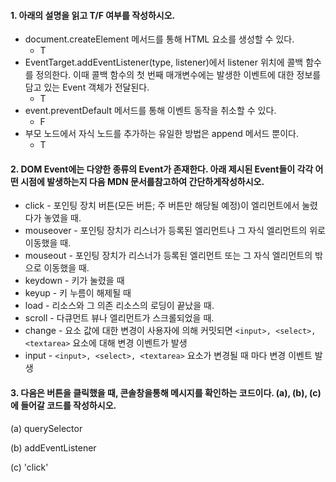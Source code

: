 #### 1. 아래의 설명을 읽고 T/F 여부를 작성하시오. 

- document.createElement 메서드를 통해 HTML 요소를 생성할 수 있다. 
  - T
- EventTarget.addEventListener(type, listener)에서 listener 위치에 콜백 함수를 정의한다. 
  이때 콜백 함수의 첫 번째 매개변수에는 발생한 이벤트에 대한 정보를 담고 있는 Event 객체가 전달된다. 
  - T
- event.preventDefault 메서드를 통해 이벤트 동작을 취소할 수 있다. 
  - F
- 부모 노드에서 자식 노드를 추가하는 유일한 방법은 append 메서드 뿐이다. 
  - T



#### 2. DOM Event에는 다양한 종류의 Event가 존재한다. 아래 제시된 Event들이 각각 어떤 시점에 발생하는지 다음 MDN 문서를참고하여 간단하게작성하시오.  

* click - 포인팅 장치 버튼(모든 버튼; 주 버튼만 해당될 예정)이 엘리먼트에서 눌렸다가 놓였을 때.
* mouseover - 포인팅 장치가 리스너가 등록된 엘리먼트나 그 자식 엘리먼트의 위로 이동했을 때.
* mouseout - 포인팅 장치가 리스너가 등록된 엘리먼트 또는 그 자식 엘리먼트의 밖으로 이동했을 때.
* keydown - 키가 눌렸을 때
* keyup - 키 누름이 해제될 때
* load - 리소스와 그 의존 리소스의 로딩이 끝났을 때.
* scroll - 다큐먼트 뷰나 엘리먼트가 스크롤되었을 때.
* change - 요소 값에 대한 변경이 사용자에 의해 커밋되면 `<input>, <select>, <textarea>` 요소에 대해 변경 이벤트가 발생
* input - `<input>, <select>, <textarea>` 요소가 변경될 때 마다 변경 이벤트 발생



#### 3. 다음은 버튼을 클릭했을 때, 콘솔창을통해 메시지를 확인하는 코드이다. (a), (b), (c)에 들어갈 코드를 작성하시오. 

(a) querySelector

(b) addEventListener

(c) 'click'